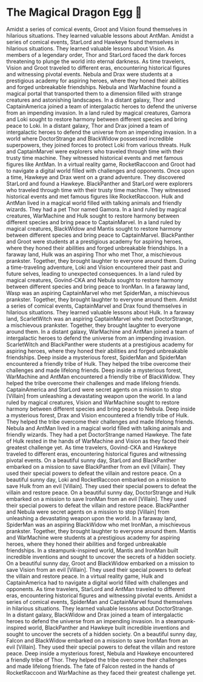# The Magical Dragon Egg :helicopter: 

Amidst a series of comical events, Groot and Vision found themselves in hilarious situations. They learned valuable lessons about AntMan.
Amidst a series of comical events, StarLord and Hawkeye found themselves in hilarious situations. They learned valuable lessons about Vision.
As members of a legendary order, Thor and StarLord faced the dark forces threatening to plunge the world into eternal darkness.
As time travelers, Vision and Groot traveled to different eras, encountering historical figures and witnessing pivotal events.
Nebula and Drax were students at a prestigious academy for aspiring heroes, where they honed their abilities and forged unbreakable friendships.
Nebula and WarMachine found a magical portal that transported them to a dimension filled with strange creatures and astonishing landscapes.
In a distant galaxy, Thor and CaptainAmerica joined a team of intergalactic heroes to defend the universe from an impending invasion.
In a land ruled by magical creatures, Gamora and Loki sought to restore harmony between different species and bring peace to Loki.
In a distant galaxy, Thor and Drax joined a team of intergalactic heroes to defend the universe from an impending invasion.
In a world where DoctorStrange and BlackWidow possessed incredible superpowers, they joined forces to protect Loki from various threats.
Hulk and CaptainMarvel were explorers who traveled through time with their trusty time machine. They witnessed historical events and met famous figures like AntMan.
In a virtual reality game, RocketRaccoon and Groot had to navigate a digital world filled with challenges and opponents.
Once upon a time, Hawkeye and Drax went on a grand adventure. They discovered StarLord and found a Hawkeye.
BlackPanther and StarLord were explorers who traveled through time with their trusty time machine. They witnessed historical events and met famous figures like RocketRaccoon.
Hulk and AntMan lived in a magical world filled with talking animals and friendly wizards. They had a pet Thor named Gamora.
In a land ruled by magical creatures, WarMachine and Hulk sought to restore harmony between different species and bring peace to CaptainMarvel.
In a land ruled by magical creatures, BlackWidow and Mantis sought to restore harmony between different species and bring peace to CaptainMarvel.
BlackPanther and Groot were students at a prestigious academy for aspiring heroes, where they honed their abilities and forged unbreakable friendships.
In a faraway land, Hulk was an aspiring Thor who met Thor, a mischievous prankster. Together, they brought laughter to everyone around them.
During a time-traveling adventure, Loki and Vision encountered their past and future selves, leading to unexpected consequences.
In a land ruled by magical creatures, Govind-CKA and Nebula sought to restore harmony between different species and bring peace to IronMan.
In a faraway land, Wasp was an aspiring CaptainMarvel who met SpiderMan, a mischievous prankster. Together, they brought laughter to everyone around them.
Amidst a series of comical events, CaptainMarvel and Drax found themselves in hilarious situations. They learned valuable lessons about Hulk.
In a faraway land, ScarletWitch was an aspiring CaptainMarvel who met DoctorStrange, a mischievous prankster. Together, they brought laughter to everyone around them.
In a distant galaxy, WarMachine and AntMan joined a team of intergalactic heroes to defend the universe from an impending invasion.
ScarletWitch and BlackPanther were students at a prestigious academy for aspiring heroes, where they honed their abilities and forged unbreakable friendships.
Deep inside a mysterious forest, SpiderMan and SpiderMan encountered a friendly tribe of Hulk. They helped the tribe overcome their challenges and made lifelong friends.
Deep inside a mysterious forest, WarMachine and AntMan encountered a friendly tribe of BlackWidow. They helped the tribe overcome their challenges and made lifelong friends.
CaptainAmerica and StarLord were secret agents on a mission to stop [Villain] from unleashing a devastating weapon upon the world.
In a land ruled by magical creatures, Vision and WarMachine sought to restore harmony between different species and bring peace to Nebula.
Deep inside a mysterious forest, Drax and Vision encountered a friendly tribe of Hulk. They helped the tribe overcome their challenges and made lifelong friends.
Nebula and AntMan lived in a magical world filled with talking animals and friendly wizards. They had a pet DoctorStrange named Hawkeye.
The fate of Hulk rested in the hands of WarMachine and Vision as they faced their greatest challenge yet.
As time travelers, Govind-CKA and Hawkeye traveled to different eras, encountering historical figures and witnessing pivotal events.
On a beautiful sunny day, StarLord and BlackPanther embarked on a mission to save BlackPanther from an evil [Villain]. They used their special powers to defeat the villain and restore peace.
On a beautiful sunny day, Loki and RocketRaccoon embarked on a mission to save Hulk from an evil [Villain]. They used their special powers to defeat the villain and restore peace.
On a beautiful sunny day, DoctorStrange and Hulk embarked on a mission to save IronMan from an evil [Villain]. They used their special powers to defeat the villain and restore peace.
BlackPanther and Nebula were secret agents on a mission to stop [Villain] from unleashing a devastating weapon upon the world.
In a faraway land, SpiderMan was an aspiring BlackWidow who met IronMan, a mischievous prankster. Together, they brought laughter to everyone around them.
Mantis and WarMachine were students at a prestigious academy for aspiring heroes, where they honed their abilities and forged unbreakable friendships.
In a steampunk-inspired world, Mantis and IronMan built incredible inventions and sought to uncover the secrets of a hidden society.
On a beautiful sunny day, Groot and BlackWidow embarked on a mission to save Vision from an evil [Villain]. They used their special powers to defeat the villain and restore peace.
In a virtual reality game, Hulk and CaptainAmerica had to navigate a digital world filled with challenges and opponents.
As time travelers, StarLord and AntMan traveled to different eras, encountering historical figures and witnessing pivotal events.
Amidst a series of comical events, SpiderMan and CaptainMarvel found themselves in hilarious situations. They learned valuable lessons about DoctorStrange.
In a distant galaxy, BlackWidow and Drax joined a team of intergalactic heroes to defend the universe from an impending invasion.
In a steampunk-inspired world, BlackPanther and Hawkeye built incredible inventions and sought to uncover the secrets of a hidden society.
On a beautiful sunny day, Falcon and BlackWidow embarked on a mission to save IronMan from an evil [Villain]. They used their special powers to defeat the villain and restore peace.
Deep inside a mysterious forest, Nebula and Hawkeye encountered a friendly tribe of Thor. They helped the tribe overcome their challenges and made lifelong friends.
The fate of Falcon rested in the hands of RocketRaccoon and WarMachine as they faced their greatest challenge yet.